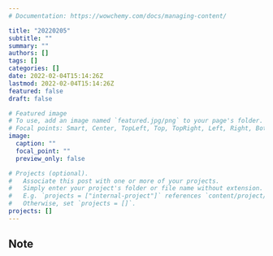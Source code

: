 ```yaml
---
# Documentation: https://wowchemy.com/docs/managing-content/

title: "20220205"
subtitle: ""
summary: ""
authors: []
tags: []
categories: []
date: 2022-02-04T15:14:26Z
lastmod: 2022-02-04T15:14:26Z
featured: false
draft: false

# Featured image
# To use, add an image named `featured.jpg/png` to your page's folder.
# Focal points: Smart, Center, TopLeft, Top, TopRight, Left, Right, BottomLeft, Bottom, BottomRight.
image:
  caption: ""
  focal_point: ""
  preview_only: false

# Projects (optional).
#   Associate this post with one or more of your projects.
#   Simply enter your project's folder or file name without extension.
#   E.g. `projects = ["internal-project"]` references `content/project/deep-learning/index.md`.
#   Otherwise, set `projects = []`.
projects: []
---
```


## Note

